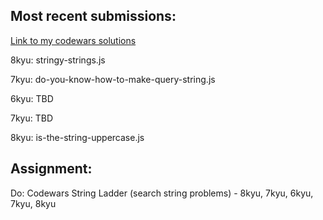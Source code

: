 ## Most recent submissions:
[Link to my codewars solutions](https://github.com/boobeh123/Codewars)

8kyu: stringy-strings.js

7kyu: do-you-know-how-to-make-query-string.js

6kyu: TBD

7kyu: TBD

8kyu: is-the-string-uppercase.js

## Assignment:
Do: Codewars String Ladder (search string problems) - 8kyu, 7kyu, 6kyu, 7kyu, 8kyu